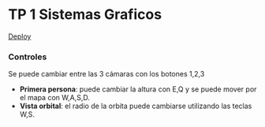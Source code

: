 # TP 1 Sistemas Graficos

[Deploy](https://contigianfranco.github.io/sistemas-graficos-castillo/)


### Controles

Se puede cambiar entre las 3 cámaras con los botones 1,2,3

* **Primera persona**: puede cambiar la altura con E,Q y se puede mover por el mapa con W,A,S,D.
* **Vista orbital**: el radio de la orbita puede cambiarse utilizando las teclas W,S.
